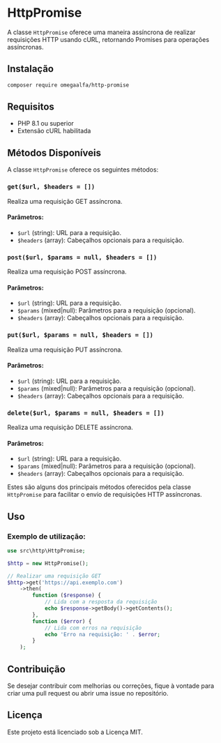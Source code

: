 # HttpPromise

A classe `HttpPromise` oferece uma maneira assíncrona de realizar requisições HTTP usando cURL, retornando Promises para operações assíncronas.

## Instalação
```bash
composer require omegaalfa/http-promise
```

## Requisitos

- PHP 8.1 ou superior
- Extensão cURL habilitada

## Métodos Disponíveis

A classe `HttpPromise` oferece os seguintes métodos:

### `get($url, $headers = [])`

Realiza uma requisição GET assíncrona.

#### Parâmetros:

- `$url` (string): URL para a requisição.
- `$headers` (array): Cabeçalhos opcionais para a requisição.

### `post($url, $params = null, $headers = [])`

Realiza uma requisição POST assíncrona.

#### Parâmetros:

- `$url` (string): URL para a requisição.
- `$params` (mixed|null): Parâmetros para a requisição (opcional).
- `$headers` (array): Cabeçalhos opcionais para a requisição.

### `put($url, $params = null, $headers = [])`

Realiza uma requisição PUT assíncrona.

#### Parâmetros:

- `$url` (string): URL para a requisição.
- `$params` (mixed|null): Parâmetros para a requisição (opcional).
- `$headers` (array): Cabeçalhos opcionais para a requisição.

### `delete($url, $params = null, $headers = [])`

Realiza uma requisição DELETE assíncrona.

#### Parâmetros:

- `$url` (string): URL para a requisição.
- `$params` (mixed|null): Parâmetros para a requisição (opcional).
- `$headers` (array): Cabeçalhos opcionais para a requisição.

Estes são alguns dos principais métodos oferecidos pela classe `HttpPromise` para facilitar o envio de requisições HTTP assíncronas.

## Uso

### Exemplo de utilização:

```php
use src\http\HttpPromise;

$http = new HttpPromise();

// Realizar uma requisição GET
$http->get('https://api.exemplo.com')
    ->then(
        function ($response) {
            // Lida com a resposta da requisição
            echo $response->getBody()->getContents();
        },
        function ($error) {
            // Lida com erros na requisição
            echo 'Erro na requisição: ' . $error;
        }
    );
```

## Contribuição

Se desejar contribuir com melhorias ou correções, fique à vontade para criar uma pull request ou abrir uma issue no repositório.

## Licença

Este projeto está licenciado sob a Licença MIT.
